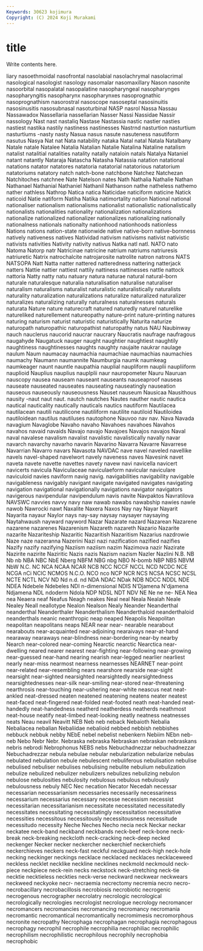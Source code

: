```yaml
---
Keywords: 30623 kojimura
Copyright: (C) 2024 Koji Murakami
---
```


# title

Write contents here.



liary nasoethmoidal nasofrontal nasolabial nasolachrymal
nasolacrimal nasological nasologist nasology nasomalar nasomaxillary Nason nasonite nasoorbital nasopalatal
nasopalatine nasopharyngeal nasopharynges nasopharyngitis nasopharynx nasopharynxes nasoprognathic nasoprognathism nasorostral nasoscope
nasoseptal nasosinuitis nasosinusitis nasosubnasal nasoturbinal NASP nasrol Nassa Nassau Nassawadox
Nassellaria nassellarian Nasser Nassi Nassidae Nassir nassology Nast nast nastaliq
Nastase Nastassia nastic nastier nasties nastiest nastika nastily nastiness nastinesses
Nastrnd nasturtion nasturtium nasturtiums -nasty nasty Nasua nasus nasute nasuteness
nasutiform nasutus Nasya Nat nat Nata natability nataka Natal natal
Natala Natalbany Natale natale Natalee Natalia Natalian Natalie Natalina Nataline
natalism natalist natalitial natalities natality natally nataloin natals Natalya Nataniel
natant natantly Nataraja Natascha Natasha Natassia natation natational natations natator
natatores natatoria natatorial natatorious natatorium natatoriums natatory natch natch-bone natchbone
Natchez Natchezan Natchitoches natchnee Nate Natelson nates Nath Nathalia Nathalie
Nathan Nathanael Nathanial Nathaniel Nathanil Nathanson nathe natheless nathemo nather
nathless Nathrop Natica natica Naticidae naticiform naticine Natick naticoid Natie
natiform Natiha Natika natimortality nation National national nationaliser nationalism nationalisms
nationalist nationalistic nationalistically nationalists nationalities nationality nationalization nationalizations nationalize nationalized
nationalizer nationalizes nationalizing nationally nationalness nationals nationalty nationhood nationhoods nationless
Nations nations nation-state nationwide native native-born native-bornness natively nativeness natives
Natividad nativism nativisms nativist nativistic nativists nativities Nativity nativity nativus
Natka natl natl. NATO nato Natoma Natorp natr Natricinae natricine
natrium natriums natriuresis natriuretic Natrix natrochalcite natrojarosite natrolite natron natrons
NATS NATSOPA Natt Natta natter nattered natteredness nattering natterjack natters
Nattie nattier nattiest nattily nattiness nattinesses nattle nattock nattoria Natty
natty natu natuary natura naturae natural natural-born naturale naturalesque naturalia
naturalisation naturalise naturaliser naturalism naturalisms naturalist naturalistic naturalistically naturalists naturality
naturalization naturalizations naturalize naturalized naturalizer naturalizes naturalizing naturally naturalness naturalnesses
naturals naturata Nature nature naturecraft natured naturedly naturel naturelike natureliked
naturellement natureopathy nature-print nature-printing natures naturing naturism naturist naturistic naturistically
Naturita naturize naturopath naturopathic naturopathist naturopathy natus NAU Naubinway nauch
nauclerus naucorid naucrar naucrary Naucratis naufrage naufragous naugahyde Naugatuck nauger
naught naughtier naughtiest naughtily naughtiness naughtinesses naughts naughty naujaite naukrar
naulage naulum Naum naumacay naumachia naumachiae naumachias naumachies naumachy Naumann
naumannite Naumburgia naumk naumkeag naumkeager naunt nauntle naupathia nauplial naupliform
nauplii naupliiform nauplioid Nauplius nauplius nauplplii naur nauropometer Nauru Nauruan
nauscopy nausea nauseam nauseant nauseants nauseaproof nauseas nauseate nauseated nauseates
nauseating nauseatingly nauseation nauseous nauseously nauseousness Nauset nauseum Nausicaa Nausithous
nausity -naut naut naut. nautch nautches Nautes nauther nautic nautica
nautical nauticality nautically nauticals nautics nautiform Nautilacea nautilacean nautili nautilicone
nautiliform nautilite nautiloid Nautiloidea nautiloidean nautilus nautiluses nautophone Nauvoo nav
nav. Nava Navada navagium Navaglobe Navaho navaho Navahoes navahoes Navahos
navahos navaid navaids Navajo navajo Navajoes Navajos navajos Naval naval
navalese navalism navalist navalistic navalistically navally navar navarch navarchy navarho
navarin Navarino Navarra Navarre Navarrese Navarrian Navarro navars Navasota NAVDAC
nave navel naveled navellike navels navel-shaped navelwort navely naveness naves
Navesink navet naveta navete navette navettes navety navew navi navicella
navicert navicerts navicula Naviculaceae naviculaeform navicular naviculare naviculoid navies naviform
navig navig. navigabilities navigability navigable navigableness navigably navigant navigate navigated
navigates navigating navigation navigational navigationally navigations navigator navigators navigerous navipendular
navipendulum navis navite Navpaktos Navratilova NAVSWC navvies navvy navy naw
nawab nawabs nawabship nawies nawle nawob Nawrocki nawt Naxalite Naxera
Naxos Nay nay Nayar Nayarit Nayarita nayaur Naylor nays nay-say
naysay naysayer naysaying Naytahwaush nayward nayword Nazar Nazarate nazard Nazarean
Nazarene nazarene nazarenes Nazarenism Nazareth nazareth Nazario Nazarite nazarite Nazariteship
Nazaritic Nazaritish Nazaritism Nazarius nazdrowie Naze naze nazeranna Nazerini Nazi
nazi nazification nazified nazifies Nazify nazify nazifying Naziism naziism nazim
Nazimova nazir Nazirate Nazirite nazirite Naziritic Nazis nazis Nazism nazism
Nazler Nazlini N.B. NB Nb nb NBA NBC NbE Nberg
NBFM NBG nbg NBO N-bomb NBP NBS NBVM NbW N.C.
NC NCA NCAA NCAR NCB NCC NCCF NCCL NCD NCDC
NCE NCGA nCi NCIC NCMOS N.C.O. NCO nco NCP NCR
NCS NCSA NCSC NCSL NCTE NCTL NCV ND Nd n.d.
nd NDA NDAC NDak NDB NDCC NDDL NDE NDEA Ndebele
Ndebeles NDI n-dimensional NDIS N'Djamena N'djamena Ndjamena NDL ndoderm Ndola
NDP NDSL NDT NDV NE Ne ne ne- NEA Nea
nea Neaera neaf Neafus Neagh neakes Neal neal Neala Nealah
Neale Nealey Neall neallotype Nealon Nealson Nealy Neander Neanderthal neanderthal
Neanderthaler Neanderthalism Neanderthaloid neanderthaloid neanderthals neanic neanthropic neap neaped Neapolis
Neapolitan neapolitan neapolitans neaps NEAR near near- nearable nearabout nearabouts
near-acquainted near-adjoining nearaivays near-at-hand nearaway nearaways near-blindness near-bordering near-by nearby
Nearch near-colored near-coming Nearctic nearctic Nearctica near-dwelling neared nearer nearest
near-fighting near-following near-growing near-guessed near-hand nearing nearish near-legged nearlier nearliest
nearly near-miss nearmost nearness nearnesses NEARNET near-point near-related near-resembling nears
nearshore nearside near-sight nearsight near-sighted nearsighted nearsightedly nearsightedness nearsightednesses near-silk
near-smiling near-stored near-threatening nearthrosis near-touching near-ushering near-white neascus neat neat-ankled
neat-dressed neaten neatened neatening neatens neater neatest neat-faced neat-fingered neat-folded
neat-footed neath neat-handed neat-handedly neat-handedness neatherd neatherdess neatherds neathmost neat-house
neatify neat-limbed neat-looking neatly neatness neatnesses neats Neau neavil Neavitt
NEB Neb neb neback Nebaioth Nebalia Nebaliacea nebalian Nebaliidae nebalioid
nebbed nebbish nebbishes nebbuck nebbuk nebby NEbE nebel nebelist nebenkern
Nebiim NEbn neb-neb Nebo Nebr Nebr. Nebraska nebraska Nebraskan nebraskan
nebraskans nebris nebrodi Nebrophonus NEBS nebs Nebuchadnezzar nebuchadnezzar Nebuchadrezzar nebula
nebulae nebular nebularization nebularize nebulas nebulated nebulation nebule nebulescent nebuliferous
nebulisation nebulise nebulised nebuliser nebulises nebulising nebulite nebulium nebulization nebulize
nebulized nebulizer nebulizers nebulizes nebulizing nebulon nebulose nebulosities nebulosity nebulosus
nebulous nebulously nebulousness nebuly NEC Nec necation Necator Necedah necessar
necessarian necessarianism necessaries necessarily necessariness necessarium necessarius necessary necesse necessism
necessist necessitarian necessitarianism necessitate necessitated necessitatedly necessitates necessitating necessitatingly necessitation
necessitative necessities necessitous necessitously necessitousness necessitude necessitudo necessity Neche Neches
Necho necia neck Neckar neckar neckatee neck-band neckband neckbands neck-beef
neck-bone neck-break neck-breaking neckcloth neck-cracking neck-deep necked neckenger Necker necker
neckercher neckerchief neckerchiefs neckerchieves neckers neck-fast neckful neckguard neck-high neck-hole
necking neckinger neckings necklace necklaced necklaces necklaceweed neckless necklet necklike
neckline necklines neckmold neckmould neck-piece neckpiece neck-rein necks neckstock neck-stretching
neck-tie necktie necktieless neckties neck-verse neckward neckwear neckwears neckweed neckyoke
necr- necraemia necrectomy necremia necro necro- necrobacillary necrobacillosis necrobiosis necrobiotic
necrogenic necrogenous necrographer necrolatry necrologic necrological necrologically necrologies necrologist necrologue
necrology necromancer necromancers necromancies necromancing necromancy necromania necromantic necromantical necromantically
necromimesis necromorphous necronite necropathy Necrophaga necrophagan necrophagia necrophagous necrophagy necrophil
necrophile necrophilia necrophiliac necrophilic necrophilism necrophilistic necrophilous necrophily necrophobia necrophobic
